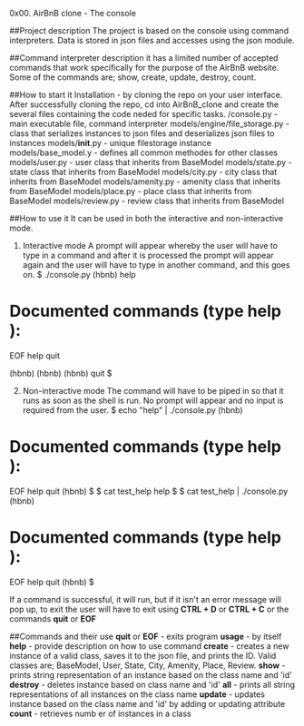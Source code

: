 0x00. AirBnB clone - The console

##Project description
The project is based on the console using command interpreters.
Data is stored in json files and accesses using the json module.

##Command interpreter description
it has a limited number of accepted commands that work specifically for the purpose of the AirBnB website.
Some of the commands are; show, create, update, destroy, count.

##How to start it
Installation - by cloning the repo on your user interface.
After successfully cloning the repo, cd into AirBnB_clone and create the several files containing the code neded for specific tasks.
/console.py - main executable file, command interpreter
models/engine/file_storage.py - class that serializes instances to json files and deserializes json files to instances
models/__init__.py - unique filestorage instance
models/base_model.y - defines all common methodes for other classes
models/user.py - user class that inherits from BaseModel
models/state.py - state class that inherits from BaseModel
models/city.py - city class that inherits from BaseModel
models/amenity.py - amenity class that inherits from BaseModel
models/place.py - place class that inherits from BaseModel
models/review.py - review class that inherits from BaseModel

##How to use it
It can be used in both the interactive and non-interactive mode.
1) Interactive mode
A prompt will appear whereby the user will have to type in a command and after it is processed the prompt will appear again and the user will have to type in another command, and this goes on.
$ ./console.py
(hbnb) help

Documented commands (type help <topic>):
========================================
EOF  help  quit

(hbnb) 
(hbnb) 
(hbnb) quit
$

2) Non-interactive mode
The command will have to be piped in so that it runs as soon as the shell is run. No prompt will appear and no input is required from the user.
$ echo "help" | ./console.py
(hbnb)

Documented commands (type help <topic>):
========================================
EOF  help  quit
(hbnb) 
$
$ cat test_help
help
$
$ cat test_help | ./console.py
(hbnb)

Documented commands (type help <topic>):
========================================
EOF  help  quit
(hbnb) 
$

If a command is successful, it will run, but if it isn't an error message will pop up, to exit the user will have to exit using **CTRL + D** or **CTRL + C** or the commands **quit** or **EOF**

##Commands and their use
**quit** or **EOF** - exits program
**usage** - by itself
**help** - provide description on how to use command
**create** - creates a new instance of a valid class, saves it to the json file, and prints the ID.
Valid classes are; BaseModel, User, State, City, Amenity, Place, Review.
**show** - prints string representation of an instance based on the class name and 'id'
**destroy** - deletes instance based on class name and 'id'
**all** - prints all string representations of all instances on the class name
**update** - updates instance based on the class name and 'id' by adding or updating attribute
**count** - retrieves numb er of instances in a class
